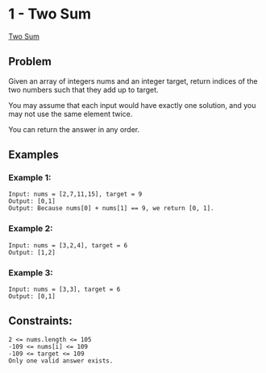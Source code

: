 # 1 - Two Sum

[Two Sum](https://leetcode.com/problems/two-sum/)

## Problem
Given an array of integers nums and an integer target, return indices of the
two numbers such that they add up to target.

You may assume that each input would have exactly one solution, and you may not
use the same element twice.

You can return the answer in any order.

## Examples 
### Example 1:
    Input: nums = [2,7,11,15], target = 9
    Output: [0,1]
    Output: Because nums[0] + nums[1] == 9, we return [0, 1].

### Example 2:
    Input: nums = [3,2,4], target = 6
    Output: [1,2]

### Example 3:
    Input: nums = [3,3], target = 6
    Output: [0,1]

## Constraints:
    2 <= nums.length <= 105
    -109 <= nums[i] <= 109
    -109 <= target <= 109
    Only one valid answer exists.


